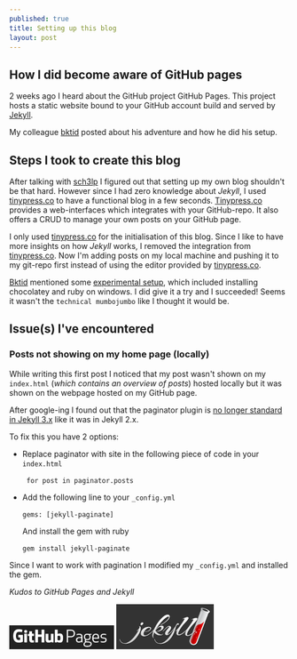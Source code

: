 ```yaml
---
published: true
title: Setting up this blog
layout: post
---
```


## How I did become aware of GitHub pages

2 weeks ago I heard about the GitHub project GitHub Pages. This project hosts a static website bound to your GitHub account build and served by [Jekyll](https://jekyllrb.com).

My colleague [bktid](https://bktid.github.io) posted about his adventure and how he did his setup.


## Steps I took to create this blog

After talking with [sch3lp](https://sch3lp.github.io) I figured out that setting up my own blog shouldn't be that hard.
However since I had zero knowledge about _Jekyll_, I used [tinypress.co](http://tinypress.co) to have a functional blog in a few seconds.
[Tinypress.co](http://tinypress.co) provides a web-interfaces which integrates with your GitHub-repo. It also offers a CRUD to manage your own posts on your GitHub page.

I only used [tinypress.co](http://tinypress.co) for the initialisation of this blog. Since I like to have more insights on how _Jekyll_ works, I removed the integration from [tinypress.co](http://tinypress.co). Now I'm adding posts on my local machine and pushing it to my git-repo first instead of using the editor provided by [tinypress.co](http://tinypress.co).

[Bktid](https://bktid.github.io) mentioned some [experimental setup](http://jekyllrb.com/docs/windows/#installation), which included installing chocolatey and ruby on windows.
I did give it a try and I succeeded! Seems it wasn't the `technical mumbojumbo` like I thought it would be.



## Issue(s) I've encountered

### Posts not showing on my home page (locally)

While writing this first post I noticed that my post wasn't shown on my `index.html` (_which contains an overview of posts_) hosted locally but it was shown on the webpage hosted on my GitHub page.

After google-ing I found out that the paginator plugin is [no longer standard in Jekyll 3.x]((https://jekyllrb.com/docs/pagination/)) like it was in Jekyll 2.x.


To fix this you have 2 options:

 * Replace paginator with site in the following piece of code in your `index.html`

   ```
    for post in paginator.posts
   ```

 * Add the following line to your `_config.yml`

   ```
   gems: [jekyll-paginate]
   ```

   And install the gem with ruby

   ```
   gem install jekyll-paginate
   ```

Since I want to work with pagination I modified my `_config.yml` and installed the gem.

_Kudos to GitHub Pages and Jekyll_

[![](githubpages.png)](https://pages.github.com/) [![](jekyll.png)](https://jekyllrb.com)
